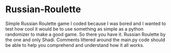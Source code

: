 # Russian-Roulette
Simple Russian Roulette game I coded because I was bored and I wanted to test how cool it would be to use something as simple as a python randomizer to make a good game.
So there you have it. Russian Roulette by the one and only Shadi.
Comments littered around the main.py code should be able to help you comprehend and understand how it all works.
